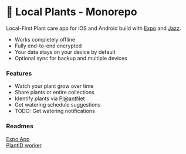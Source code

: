 # 🌱 Local Plants - Monorepo

Local-First Plant care app for iOS and Android build with [Expo](https://expo.dev) and [Jazz](https://jazz.tools).

* Works completely offline  
* Fully end-to-end encrypted  
* Your data stays on your device by default  
* Optional sync for backup and multiple devices  

### Features

* Watch your plant grow over time
* Share plants or entire collections
* Identify plants via [Pl@antNet](https://my.plantnet.org/)
* Get watering schedule suggestions
* TODO: Get watering notifications

### Readmes

[Expo App](./expo-app/README.md)  
[PlantID worker](./plantid-worker/README.md)
